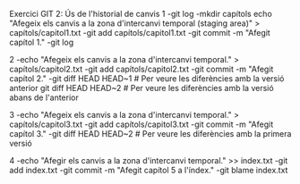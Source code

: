 Exercici GIT 2: Ús de l'historial de canvis
1 
-git log
-mkdir capítols
echo "Afegeix els canvis a la zona d'intercanvi temporal (staging area)" > capítols/capitol1.txt
-git add capítols/capitol1.txt
-git commit -m "Afegit capítol 1."
-git log



2
-echo "Afegeix els canvis a la zona d'intercanvi temporal." > capítols/capitol2.txt
-git add capítols/capitol2.txt
-git commit -m "Afegit capítol 2."
-git diff HEAD HEAD~1  # Per veure les diferències amb la versió anterior
git diff HEAD HEAD~2  # Per veure les diferències amb la versió abans de l'anterior


3
-echo "Afegeix els canvis a la zona d'intercanvi temporal." > capítols/capitol3.txt
-git add capítols/capitol3.txt 
-git commit -m "Afegit capítol 3."
-git diff HEAD HEAD~2  # Per veure les diferències amb la primera versió


4
-echo "Afegir els canvis a la zona d'intercanvi temporal." >> index.txt
-git add index.txt
-git commit -m "Afegit capítol 5 a l'índex."
-git blame index.txt
